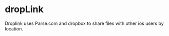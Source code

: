 dropLink
========

Droplink uses Parse.com and dropbox to share files with other ios users by location.
